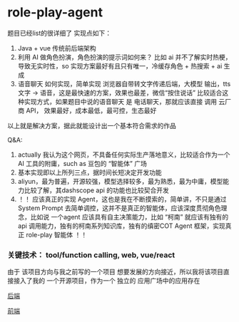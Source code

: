 # role-play-agent


题目已经list的很详细了
实现点如下：
1. Java + vue 传统前后端架构
2. 利用 AI 做角色扮演，角色扮演的提示词如何来？ 比如 ai 并不了解实时热梗，导致无实时性，so 实现方案最好有且只有唯一，冷缓存角色 + 热搜索 + ai 生成
3. 语音聊天 如何实现，简单实现 浏览器自带转文字传递后端，大模型 输出，tts 文字 -> 语音，这是最快速的方案，效果也最差，微信“按住说话” 比较适合这种实现方式，如果题目中说的语音聊天 是 电话聊天，那就应该直接 调用 云厂商 API， 效果最好，成本最低，最可控，生态最好

以上就是解决方案，据此就能设计出一个基本符合需求的作品

Q&A:
1. actually 我认为这个网页，不具备任何实际生产落地意义，比较适合作为一个AI 工具的附庸，such as 豆包的 “智能体” 广场
2. 基本实现即以上所列三点，据时间长短决定开发功能
3. aliyun，最为普遍，开源较强，模型选择较多，最为熟悉，最为中庸，模型能力比较了解，其dashscope api 的功能也比较契合开发
4. ！！ 应该真正的实现 Agent，这也是我在不断摸索的，简单讲，不只是通过 System Prompt 去简单调控，这并不是真正的智能体，应该深度贯彻角色理念，比如说 一个agent 应该具有自主决策能力，比如 “柯南” 就应该有独有的 api 调用能力，独有的柯南系列知识库，独有的缜密COT Agent 框架，实现真正 role-play 智能体 ！！

### 关键技术： tool/function calling, web, vue/react


由于 该项目方向与我之前写的一个项目 想要发展的方向接近，所以我将该项目直接接入了我的 一个开源项目，作为一个 独立的 应用广场中的应用存在

[后端](https://github.com/TheEterna/real-agent)

[前端](https://github.com/TheEterna/real-agent-font)
